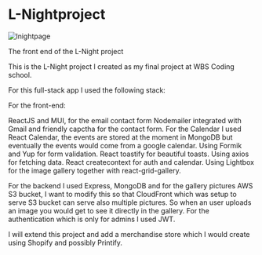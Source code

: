 # L-Nightproject

![lnightpage](https://user-images.githubusercontent.com/86847314/227710250-2ef21fbc-33a4-4082-9819-5735ec3b82c4.JPG)

The front end of the L-Night project

This is the L-Night project I created as my final project at WBS Coding school.

For this full-stack app I used the following stack:

For the front-end: 

ReactJS and MUI, for the email contact form Nodemailer integrated with Gmail and friendly capctha for the contact form.
For the Calendar I used React Calendar, the events are stored at the moment in MongoDB but eventually the events would come from a google calendar.
Using Formik and Yup for form validation. React toastify for beautiful toasts. Using axios for fetching data. React createcontext for auth and calendar.
Using Lightbox for the image gallery together with react-grid-gallery.

For the backend I used Express, MongoDB and for the gallery pictures AWS S3 bucket, I want to modify this so that CloudFront which was setup to serve S3 bucket can serve also multiple pictures. So when an user uploads an image you would get to see it directly in the gallery.
For the authentication which is only for admins I used JWT.

I will extend this project and add a merchandise store which I would create using Shopify and possibly Printify.
